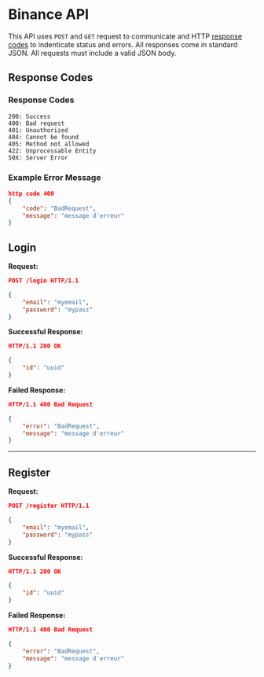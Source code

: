 # Binance API
This API uses `POST` and `GET` request to communicate and HTTP [response codes](https://en.wikipedia.org/wiki/List_of_HTTP_status_codes) to indenticate status and errors. All responses come in standard JSON. All requests must include a valid JSON body.

## Response Codes 
### Response Codes
```
200: Success
400: Bad request
401: Unauthorized
404: Cannot be found
405: Method not allowed
422: Unprocessable Entity 
50X: Server Error
```
### Example Error Message
```json
http code 400
{
    "code": "BadRequest",
    "message": "message d'erreur"
}

```

## Login

**Request:**
```json
POST /login HTTP/1.1

{
    "email": "myemail",
    "password": "mypass"
}
```
**Successful Response:**
```json
HTTP/1.1 200 OK

{
    "id": "uuid"
}
```
**Failed Response:**
```json
HTTP/1.1 400 Bad Request

{
    "error": "BadRequest",
    "message": "message d'erreur"
}
```
---

## Register

**Request:**
```json
POST /register HTTP/1.1

{
    "email": "myemail",
    "password": "mypass"
}
```
**Successful Response:**
```json
HTTP/1.1 200 OK

{
    "id": "uuid"
}
```
**Failed Response:**
```json
HTTP/1.1 400 Bad Request

{
    "error": "BadRequest",
    "message": "message d'erreur"
}
```